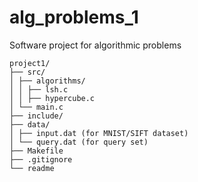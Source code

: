 # alg_problems_1
Software project for algorithmic problems
```
project1/
├── src/
│ ├── algorithms/
│ │ ├── lsh.c
│ │ ├── hypercube.c
│ └── main.c
├── include/
├── data/
│ ├── input.dat (for MNIST/SIFT dataset)
│ └── query.dat (for query set)
├── Makefile
├── .gitignore
└── readme
```
